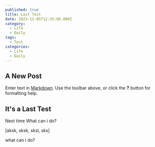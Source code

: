 ```yaml
---
published: true
title: Last Test
date: 2023-12-05T12:35:00.000Z
category:
  - Life
  - Daily
tags:
  - Test
categories:
  - Life
  - Daily
---
```

## A New Post

Enter text in [Markdown](https://daringfireball.net/projects/markdown/). Use the toolbar above, or click the **?** button for formatting help.

## It's a Last Test
Next time
What can i do?

[aksk, sksk, sksl, sks]

what can i do?
